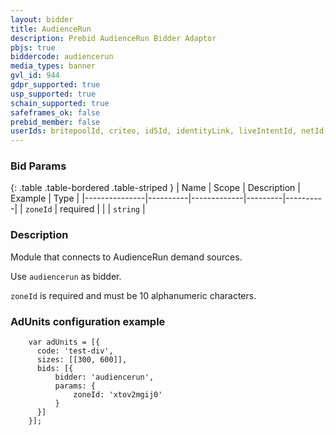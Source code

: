 ```yaml
---
layout: bidder
title: AudienceRun
description: Prebid AudienceRun Bidder Adaptor
pbjs: true
biddercode: audiencerun
media_types: banner
gvl_id: 944
gdpr_supported: true
usp_supported: true
schain_supported: true
safeframes_ok: false
prebid_member: false
userIds: britepoolId, criteo, id5Id, identityLink, liveIntentId, netId, parrableId, pubCommonId, pubProvidedId, sharedId, unifiedId
---
```


### Bid Params

{: .table .table-bordered .table-striped }
| Name          | Scope    | Description | Example | Type     |
|---------------|----------|-------------|---------|----------|
| `zoneId`      | required |             |         | `string` |

### Description

Module that connects to AudienceRun demand sources.

Use `audiencerun` as bidder.

`zoneId` is required and must be 10 alphanumeric characters.

### AdUnits configuration example
```
    var adUnits = [{
      code: 'test-div',
      sizes: [[300, 600]],
      bids: [{
          bidder: 'audiencerun',
          params: { 
              zoneId: 'xtov2mgij0'
          }
      }]
    }];
```
